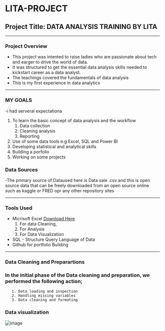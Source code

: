 # LITA-PROJECT
## Project Title:  DATA ANALYSIS TRAINING BY LITA

---
### Project Overview
- This project was intented to raise ladies who are passionate about tech and earger to drive the world of data.
- It was structured to get the essential data analysis skills needed to kickstart career as a data analyst.
- The teachings covered the fundamentals of data analysis
- This is my first experience in data analytics

---
### MY GOALS
-i had serveral expectationa
1. To learn the basic concept of data analysis and the workflow
    1. Data collection
    2. Cleaning analysis
    3. Reporting
2. Use of some data tools e.g Excel, SQL and Power BI
3. Developing statistical and analytical skills
4. Building a porfolio
5. Working on some projects
   


### Data Sources
-The primary source of Dataused here is Data sale .csv and this is open source data that can be freely downloaded from an open source online such as kaggle or FRED opr any other repository sites

---
### Tools Used
- Micrisoft Excel  [Download Here](https://www.microsoft.com)   
   1. For data Cleaning,
   2. For Analysis
   3. For Data Visualization
- SQL - Structure Query Language of Data
- Github for portfolio Building

---

   ### Data Cleaning and Preparartions
  ### In the initial phase of the Data cleaning and preparation, we performed the following action;
       1. Data loading and inspection
       2. Handling missing variables
       3. Data cleaning and formating

  ### Data visualization

  ![image](https://github.com/user-attachments/assets/d4ec1698-135a-493a-9336-0c32e636bc26)



